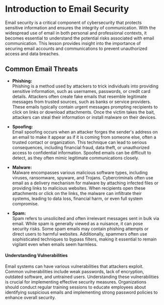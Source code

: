 # Introduction to Email Security
Email security is a critical component of cybersecurity that protects sensitive information and ensures the integrity of communication. With the widespread use of email in both personal and professional contexts, it becomes essential to understand the potential risks associated with email communication. This lesson provides insight into the importance of securing email accounts and communications to prevent unauthorized access and data breaches.

## Common Email Threats
-   **Phishing:**  
    Phishing is a method used by attackers to trick individuals into providing sensitive information, such as usernames, passwords, or credit card details. Attackers often create fake emails that resemble legitimate messages from trusted sources, such as banks or service providers. These emails typically contain urgent messages prompting recipients to click on links or download attachments. Once the victim takes the bait, attackers can steal their information or install malware on their devices.
    
-   **Spoofing:**  
    Email spoofing occurs when an attacker forges the sender's address on an email to make it appear as if it is coming from someone else, often a trusted contact or organization. This technique can lead to serious consequences, including financial fraud, data theft, or unauthorized access to confidential information. Spoofed emails can be difficult to detect, as they often mimic legitimate communications closely.
    
-   **Malware:**  
    Malware encompasses various malicious software types, including viruses, ransomware, spyware, and Trojans. Cybercriminals often use email as a delivery mechanism for malware by attaching infected files or providing links to malicious websites. When recipients open these attachments or click on the links, the malware can infiltrate their systems, leading to data loss, financial harm, or even full system compromise.
    
-   **Spam:**  
    Spam refers to unsolicited and often irrelevant messages sent in bulk via email. While spam is generally viewed as a nuisance, it can pose security risks. Some spam emails may contain phishing attempts or direct users to harmful websites. Additionally, spammers often use sophisticated techniques to bypass filters, making it essential to remain vigilant even when emails seem harmless.

#### **Understanding Vulnerabilities**

Email systems can have various vulnerabilities that attackers exploit. Common vulnerabilities include weak passwords, lack of encryption, outdated software, and untrained users. Understanding these vulnerabilities is crucial for implementing effective security measures. Organizations should conduct regular training sessions to educate employees about identifying suspicious emails and implementing strong password policies to enhance overall security.
<!--stackedit_data:
eyJoaXN0b3J5IjpbLTE0OTA2NTEwMjhdfQ==
-->